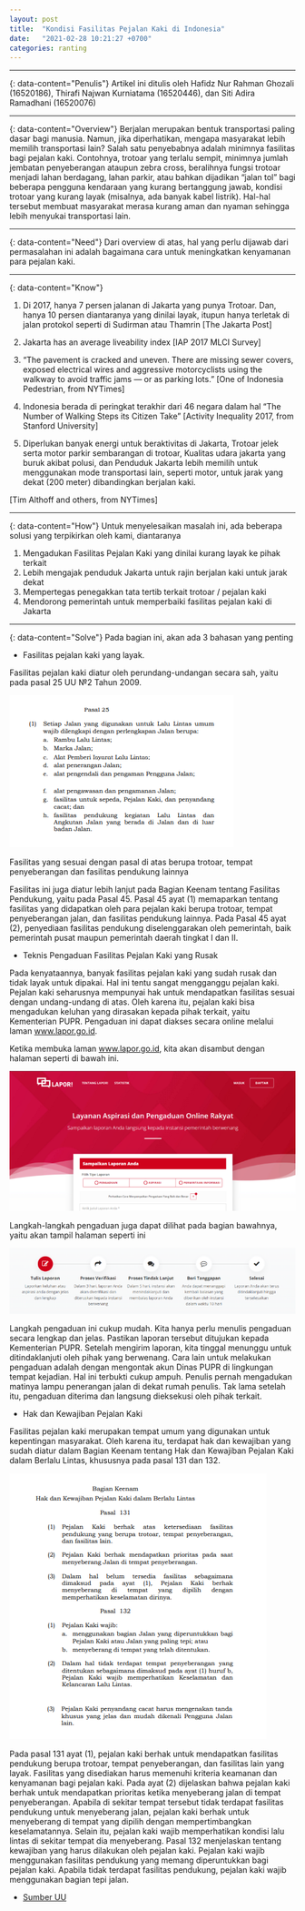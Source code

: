 ```yaml
---
layout: post
title:  "Kondisi Fasilitas Pejalan Kaki di Indonesia"
date:   "2021-02-28 10:21:27 +0700"
categories: ranting
---
```

---
{: data-content="Penulis"}
Artikel ini ditulis oleh Hafidz Nur Rahman Ghozali (16520186), Thirafi Najwan Kurniatama (16520446), dan Siti Adira Ramadhani (16520076)

---
{: data-content="Overview"}
Berjalan merupakan bentuk transportasi paling dasar bagi manusia. Namun, jika diperhatikan, mengapa masyarakat lebih memilih transportasi lain? Salah satu penyebabnya adalah minimnya fasilitas bagi pejalan kaki. Contohnya, trotoar yang terlalu sempit, minimnya jumlah jembatan penyeberangan ataupun zebra cross, beralihnya fungsi trotoar menjadi lahan berdagang, lahan parkir, atau bahkan dijadikan “jalan tol” bagi beberapa pengguna kendaraan yang kurang bertanggung jawab, kondisi trotoar yang kurang layak (misalnya, ada banyak kabel listrik). Hal-hal tersebut membuat masyarakat merasa kurang aman dan nyaman sehingga lebih menyukai transportasi lain.

---
{: data-content="Need"}
Dari overview di atas, hal yang perlu dijawab dari permasalahan ini adalah bagaimana cara untuk meningkatkan kenyamanan para pejalan kaki.

---
{: data-content="Know"}
1. Di 2017, hanya 7 persen jalanan di Jakarta yang punya Trotoar. Dan, hanya 10 persen diantaranya yang dinilai layak, itupun hanya terletak di jalan protokol seperti di Sudirman atau Thamrin [The Jakarta Post]

2. Jakarta has an average liveability index [IAP 2017 MLCI Survey]
3. “The pavement is cracked and uneven. There are missing sewer covers, exposed electrical wires and aggressive motorcyclists using the walkway to avoid traffic jams — or as parking lots.” [One of Indonesia Pedestrian, from NYTimes]
4. Indonesia berada di peringkat terakhir dari 46 negara dalam hal “The Number of Walking Steps its Citizen Take” [Activity Inequality 2017, from Stanford University]
5. Diperlukan banyak energi untuk beraktivitas di Jakarta, Trotoar jelek serta motor parkir sembarangan di trotoar, Kualitas udara jakarta yang buruk akibat polusi, dan Penduduk Jakarta lebih memilih untuk menggunakan mode transportasi lain, seperti motor, untuk jarak yang dekat (200 meter) dibandingkan berjalan kaki.

[Tim Althoff and others, from NYTimes]

---
{: data-content="How"}
Untuk menyelesaikan masalah ini, ada beberapa solusi yang terpikirkan oleh kami, diantaranya
1. Mengadukan Fasilitas Pejalan Kaki yang dinilai kurang layak ke pihak terkait
2. Lebih mengajak penduduk Jakarta untuk rajin berjalan kaki untuk jarak dekat
3. Mempertegas penegakkan tata tertib terkait trotoar / pejalan kaki
4. Mendorong pemerintah untuk memperbaiki fasilitas pejalan kaki di Jakarta

---
{: data-content="Solve"}
Pada bagian ini, akan ada 3 bahasan yang penting

- Fasilitas pejalan kaki yang layak.

Fasilitas pejalan kaki diatur oleh perundang-undangan secara sah, yaitu pada pasal 25 UU №2 Tahun 2009.

![Kel](/assets/img/kel1.png)

Fasilitas yang sesuai dengan pasal di atas berupa trotoar, tempat penyeberangan dan fasilitas pendukung lainnya

Fasilitas ini juga diatur lebih lanjut pada Bagian Keenam tentang Fasilitas Pendukung, yaitu pada Pasal 45. Pasal 45 ayat (1) memaparkan tentang fasilitas yang didapatkan oleh para pejalan kaki berupa trotoar, tempat penyeberangan jalan, dan fasilitas pendukung lainnya. Pada Pasal 45 ayat (2), penyediaan fasilitas pendukung diselenggarakan oleh pemerintah, baik pemerintah pusat maupun pemerintah daerah tingkat I dan II.

- Teknis Pengaduan Fasilitas Pejalan Kaki yang Rusak

Pada kenyataannya, banyak fasilitas pejalan kaki yang sudah rusak dan tidak layak untuk dipakai. Hal ini tentu sangat mengganggu pejalan kaki. Pejalan kaki seharusnya mempunyai hak untuk mendapatkan fasilitas sesuai dengan undang-undang di atas. Oleh karena itu, pejalan kaki bisa mengadukan keluhan yang dirasakan kepada pihak terkait, yaitu Kementerian PUPR. Pengaduan ini dapat diakses secara online melalui laman www.lapor.go.id.

Ketika membuka laman www.lapor.go.id, kita akan disambut dengan halaman seperti di bawah ini.

![Kel](/assets/img/kel2.png)

Langkah-langkah pengaduan juga dapat dilihat pada bagian bawahnya, yaitu akan tampil halaman seperti ini

![Kel](/assets/img/kel3.png)

Langkah pengaduan ini cukup mudah. Kita hanya perlu menulis pengaduan secara lengkap dan jelas. Pastikan laporan tersebut ditujukan kepada Kementerian PUPR. Setelah mengirim laporan, kita tinggal menunggu untuk ditindaklanjuti oleh pihak yang berwenang.
Cara lain untuk melakukan pengaduan adalah dengan mengontak akun Dinas PUPR di lingkungan tempat kejadian. Hal ini terbukti cukup ampuh. Penulis pernah mengadukan matinya lampu penerangan jalan di dekat rumah penulis. Tak lama setelah itu, pengaduan diterima dan langsung dieksekusi oleh pihak terkait.

- Hak dan Kewajiban Pejalan Kaki

Fasilitas pejalan kaki merupakan tempat umum yang digunakan untuk kepentingan masyarakat. Oleh karena itu, terdapat hak dan kewajiban yang sudah diatur dalam Bagian Keenam tentang Hak dan Kewajiban Pejalan Kaki dalam Berlalu Lintas, khususnya pada pasal 131 dan 132.

![Kel](/assets/img/kel4.png)

Pada pasal 131 ayat (1), pejalan kaki berhak untuk mendapatkan fasilitas pendukung berupa trotoar, tempat penyeberangan, dan fasilitas lain yang layak. Fasilitas yang disediakan harus memenuhi kriteria keamanan dan kenyamanan bagi pejalan kaki. Pada ayat (2) dijelaskan bahwa pejalan kaki berhak untuk mendapatkan prioritas ketika menyeberang jalan di tempat penyeberangan. Apabila di sekitar tempat tersebut tidak terdapat fasilitas pendukung untuk menyeberang jalan, pejalan kaki berhak untuk menyeberang di tempat yang dipilih dengan mempertimbangkan keselamatannya. Selain itu, pejalan kaki wajib memperhatikan kondisi lalu lintas di sekitar tempat dia menyeberang. Pasal 132 menjelaskan tentang kewajiban yang harus dilakukan oleh pejalan kaki. Pejalan kaki wajib menggunakan fasilitas pendukung yang memang diperuntukkan bagi pejalan kaki. Apabila tidak terdapat fasilitas pendukung, pejalan kaki wajib menggunakan bagian tepi jalan.

- [Sumber UU](Shttps://pih.kemlu.go.id/files/uu_no_22_tahun_2009.pdf)